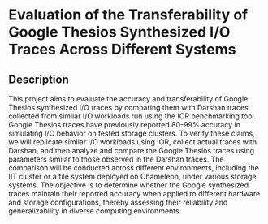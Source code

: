 **Evaluation of the Transferability of Google Thesios Synthesized I/O Traces Across Different Systems**
=====================================

Description
-----------

This project aims to evaluate the accuracy and transferability of Google Thesios synthesized I/O traces by comparing them with Darshan traces collected from similar I/O workloads run using the IOR benchmarking tool. Google Thesios traces have previously reported 80-99% accuracy in simulating I/O behavior on tested storage clusters. To verify these claims, we will replicate similar I/O workloads using IOR, collect actual traces with Darshan, and then analyze and compare the Google Thesios traces using parameters similar to those observed in the Darshan traces. The comparison will be conducted across different environments, including the IIT cluster or a file system deployed on Chameleon, under various storage systems. The objective is to determine whether the Google synthesized traces maintain their reported accuracy when applied to different hardware and storage configurations, thereby assessing their reliability and generalizability in diverse computing environments.

